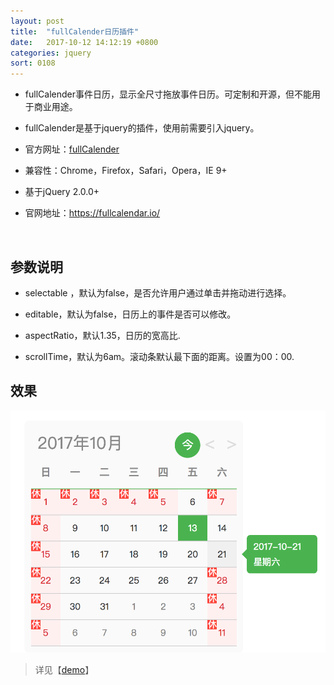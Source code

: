 ```yaml
---
layout: post
title:  "fullCalender日历插件"
date:   2017-10-12 14:12:19 +0800
categories: jquery
sort: 0108
---
```


- fullCalender事件日历，显示全尺寸拖放事件日历。可定制和开源，但不能用于商业用途。
- fullCalender是基于jquery的插件，使用前需要引入jquery。
- 官方网址：[fullCalender](https://fullcalendar.io/)
- 兼容性：Chrome，Firefox，Safari，Opera，IE 9+
- 基于jQuery 2.0.0+


- 官网地址：https://fullcalendar.io/

  ​

## 参数说明

- selectable ，默认为false，是否允许用户通过单击并拖动进行选择。

- editable，默认为false，日历上的事件是否可以修改。

- aspectRatio，默认1.35，日历的宽高比.

- scrollTime，默认为6am。滚动条默认最下面的距离。设置为00：00.

## 效果

![效果图](../../assets/jquery/0801.png)



>  详见【[demo](/widget/jquery/holiday-calendar/index.html)】